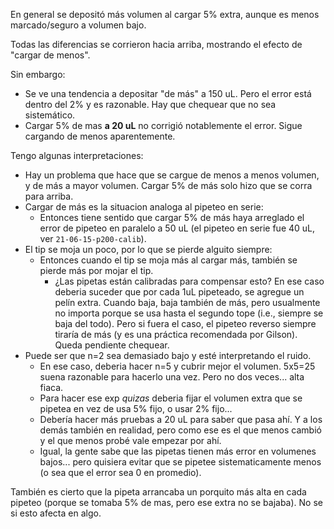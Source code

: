 En general se depositó más volumen al cargar 5% extra, aunque es menos marcado/seguro a volumen bajo.

Todas las diferencias se corrieron hacia arriba, mostrando el efecto de "cargar de menos".

Sin embargo:

* Se ve una tendencia a depositar "de más" a 150 uL. Pero el error está dentro del 2% y es razonable. Hay que chequear que no sea sistemático.
* Cargar 5% de mas **a 20 uL** no corrigió notablemente el error. Sigue cargando de menos aparentemente.

Tengo algunas interpretaciones:

* Hay un problema que hace que se cargue de menos a menos volumen, y de más a mayor volumen. Cargar 5% de más solo hizo que se corra para arriba.
* Cargar de más es la situacion analoga al pipeteo en serie:
  * Entonces tiene sentido que cargar 5% de más haya arreglado el error de pipeteo en paralelo a 50 uL (el pipeteo en serie fue 40 uL, ver `21-06-15-p200-calib`).
* El tip se moja un poco, por lo que se pierde alguito siempre:
  * Entonces cuando el tip se moja más al cargar más, también se pierde más por mojar el tip.
  	* ¿Las pipetas están calibradas para compensar esto? En ese caso deberia suceder que por cada 1uL pipeteado, se agregue un pelín extra. Cuando baja, baja también de más, pero usualmente no importa porque se usa hasta el segundo tope (i.e., siempre se baja del todo). Pero si fuera el caso, el pipeteo reverso siempre tiraría de más (y es una práctica recomendada por Gilson). Queda pendiente chequear.
* Puede ser que n=2 sea demasiado bajo y esté interpretando el ruido.
  * En ese caso, deberia hacer n=5 y cubrir mejor el volumen. 5x5=25 suena razonable para hacerlo una vez. Pero no dos veces... alta fiaca.
  * Para hacer ese exp *quizas* deberia fijar el volumen extra que se pipetea en vez de usa 5% fijo, o usar 2% fijo...
  * Debería hacer más pruebas a 20 uL para saber que pasa ahí. Y a los demás también en realidad, pero como ese es el que menos cambió y el que menos probé vale empezar por ahí.
  * Igual, la gente sabe que las pipetas tienen más error en volumenes bajos... pero quisiera evitar que se pipetee sistematicamente menos (o sea que el error sea 0 en promedio).


También es cierto que la pipeta arrancaba un porquito más alta en cada pipeteo (porque se tomaba 5% de mas, pero ese extra no se bajaba). No se si esto afecta en algo.
